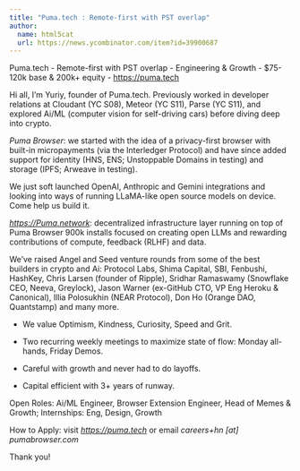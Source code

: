 ```yaml
---
title: "Puma.tech : Remote-first with PST overlap"
author:
  name: html5cat
  url: https://news.ycombinator.com/item?id=39900687
---
```

Puma.tech - Remote-first with PST overlap - Engineering &amp; Growth - $75-120k base &amp; 200k+ equity - <a href="https:&#x2F;&#x2F;puma.tech" rel="nofollow">https:&#x2F;&#x2F;puma.tech</a>

Hi all, I’m Yuriy, founder of Puma.tech. Previously worked in developer relations at Cloudant (YC S08), Meteor (YC S11), Parse (YC S11), and explored Ai&#x2F;ML (computer vision for self-driving cars) before diving deep into crypto.

<i>Puma Browser</i>: we started with the idea of a privacy-first browser with built-in micropayments (via the Interledger Protocol) and have since added support for identity (HNS, ENS; Unstoppable Domains in testing) and storage (IPFS; Arweave in testing).

We just soft launched OpenAI, Anthropic and Gemini integrations and looking into ways of running LLaMA-like open source models on device. Come help us build it.

<i><a href="https:&#x2F;&#x2F;Puma.network" rel="nofollow">https:&#x2F;&#x2F;Puma.network</a></i>: decentralized infrastructure layer running on top of Puma Browser 900k installs focused on creating open LLMs and rewarding contributions of compute, feedback (RLHF) and data.

We’ve raised Angel and Seed venture rounds from some of the best builders in crypto and Ai: Protocol Labs, Shima Capital, SBI, Fenbushi, HashKey, Chris Larsen (founder of Ripple), Sridhar Ramaswamy (Snowflake CEO, Neeva, Greylock), Jason Warner (ex-GitHub CTO, VP Eng Heroku &amp; Canonical), Illia Polosukhin (NEAR Protocol), Don Ho (Orange DAO, Quantstamp) and many more.

- We value Optimism, Kindness, Curiosity, Speed and Grit.

- Two recurring weekly meetings to maximize state of flow: Monday all-hands, Friday Demos.

- Careful with growth and never had to do layoffs.

- Capital efficient with 3+ years of runway.

Open Roles: Ai&#x2F;ML Engineer, Browser Extension Engineer, Head of Memes &amp; Growth; Internships: Eng, Design, Growth

How to Apply: visit <i><a href="https:&#x2F;&#x2F;puma.tech" rel="nofollow">https:&#x2F;&#x2F;puma.tech</a></i> or email <i>careers+hn [at] pumabrowser.com</i>

Thank you!

